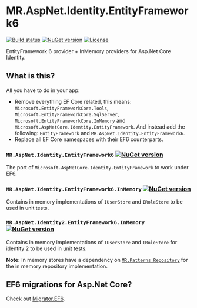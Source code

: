 # MR.AspNet.Identity.EntityFramework6

[![Build status](https://img.shields.io/appveyor/ci/mrahhal/mr-aspnet-identity-entityframework6/master.svg)](https://ci.appveyor.com/project/mrahhal/mr-aspnet-identity-entityframework6)
[![NuGet version](https://badge.fury.io/nu/MR.AspNet.Identity.EntityFramework6.svg)](https://www.nuget.org/packages/MR.AspNet.Identity.EntityFramework6)
[![License](https://img.shields.io/badge/license-MIT-blue.svg)](https://opensource.org/licenses/MIT)

EntityFramework 6 provider + InMemory providers for Asp.Net Core Identity.

## What is this?

All you have to do in your app:

- Remove everything EF Core related, this means: `Microsoft.EntityFrameworkCore.Tools`, `Microsoft.EntityFrameworkCore.SqlServer`, `Microsoft.EntityFrameworkCore.InMemory` and `Microsoft.AspNetCore.Identity.EntityFramework`. And instead add the following: `EntityFramework` and `MR.AspNet.Identity.EntityFramework6`.
- Replace all EF Core namespaces with their EF6 counterparts.

### `MR.AspNet.Identity.EntityFramework6` [![NuGet version](https://badge.fury.io/nu/MR.AspNet.Identity.EntityFramework6.svg)](https://www.nuget.org/packages/MR.AspNet.Identity.EntityFramework6)

The port of `Microsoft.AspNetCore.Identity.EntityFramework` to work under EF6.

### `MR.AspNet.Identity.EntityFramework6.InMemory` [![NuGet version](https://badge.fury.io/nu/MR.AspNet.Identity.EntityFramework6.InMemory.svg)](https://www.nuget.org/packages/MR.AspNet.Identity.EntityFramework6.InMemory)

Contains in memory implementations of `IUserStore` and `IRoleStore` to be used in unit tests.

### `MR.AspNet.Identity2.EntityFramework6.InMemory` [![NuGet version](https://badge.fury.io/nu/MR.AspNet.Identity2.EntityFramework6.InMemory.svg)](https://www.nuget.org/packages/MR.AspNet.Identity2.EntityFramework6.InMemory)

Contains in memory implementations of `IUserStore` and `IRoleStore` for identity 2 to be used in unit tests.

**Note:** In memory stores have a dependency on [`MR.Patterns.Repository`](https://github.com/mrahhal/MR.Patterns.Repository) for the in memory repository implementation.

## EF6 migrations for Asp.Net Core?

Check out [Migrator.EF6](https://github.com/mrahhal/Migrator.EF6).
